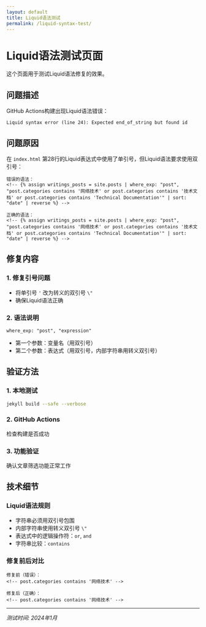```yaml
---
layout: default
title: Liquid语法测试
permalink: /liquid-syntax-test/
---
```


# Liquid语法测试页面

这个页面用于测试Liquid语法修复的效果。

## 问题描述

GitHub Actions构建出现Liquid语法错误：
```
Liquid syntax error (line 24): Expected end_of_string but found id
```

## 问题原因

在 `index.html` 第28行的Liquid表达式中使用了单引号，但Liquid语法要求使用双引号：

```text
错误的语法：
<!-- {% assign writings_posts = site.posts | where_exp: "post", "post.categories contains '网络技术' or post.categories contains '技术文档' or post.categories contains 'Technical Documentation'" | sort: "date" | reverse %} -->

正确的语法：
<!-- {% assign writings_posts = site.posts | where_exp: "post", "post.categories contains '网络技术' or post.categories contains '技术文档' or post.categories contains 'Technical Documentation'" | sort: "date" | reverse %} -->
```

## 修复内容

### 1. 修复引号问题
- 将单引号 `'` 改为转义的双引号 `\"`
- 确保Liquid语法正确

### 2. 语法说明
```liquid
where_exp: "post", "expression"
```
- 第一个参数：变量名（用双引号）
- 第二个参数：表达式（用双引号，内部字符串用转义双引号）

## 验证方法

### 1. 本地测试
```bash
jekyll build --safe --verbose
```

### 2. GitHub Actions
检查构建是否成功

### 3. 功能验证
确认文章筛选功能正常工作

## 技术细节

### Liquid语法规则
- 字符串必须用双引号包围
- 内部字符串使用转义双引号 `\"`
- 表达式中的逻辑操作符：`or`, `and`
- 字符串比较：`contains`

### 修复前后对比
```text
修复前（错误）：
<!-- post.categories contains '网络技术' -->

修复后（正确）：
<!-- post.categories contains '网络技术' -->
```

---

*测试时间: 2024年1月*
